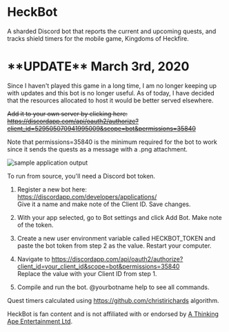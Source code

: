 # HeckBot
A sharded Discord bot that reports the current and upcoming quests, and tracks shield timers for the mobile game, Kingdoms of Heckfire.

<H1>**UPDATE** March 3rd, 2020</H1>
Since I haven't played this game in a long time, I am no longer keeping up with updates and this bot is no longer useful.  As of today, I have decided that the resources allocated to host it would be better served elsewhere. 

<strike>Add it to your own server by clicking here: https://discordapp.com/api/oauth2/authorize?client_id=529505070941995009&scope=bot&permissions=35840</strike>

Note that permissions=35840 is the minimum required for the bot to work since it sends the quests as a message with a .png attachment.

<img src="https://www.nerdarray.net/Images/HeckBot/preview.png" alt="sample application output" />

To run from source, you'll need a Discord bot token.

1) Register a new bot here: https://discordapp.com/developers/applications/  <br/>Give it a name and make note of the Client ID.  Save changes.

2) With your app selected, go to Bot settings and click Add Bot.  Make note of the token.

3) Create a new user environment variable called HECKBOT_TOKEN and paste the bot token from step 2 as the value.  Restart your computer.

4) Navigate to https://discordapp.com/api/oauth2/authorize?client_id=your_client_id&scope=bot&permissions=35840  <br/>Replace the value with your Client ID from step 1.

5) Compile and run the bot.  @yourbotname help to see all commands.


Quest timers calculated using https://github.com/christirichards algorithm.

HeckBot is fan content and is not affiliated with or endorsed by <a href="http://athinkingape.com/" target="_blank" title="A Thinking Ape Entertainment">A Thinking Ape Entertainment Ltd</a>.
